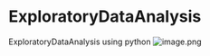 # ExploratoryDataAnalysis
ExploratoryDataAnalysis using python
![image.png](https://upload.wikimedia.org/wikipedia/commons/thumb/b/ba/Data_visualization_process_v1.png/350px-Data_visualization_process_v1.png)
